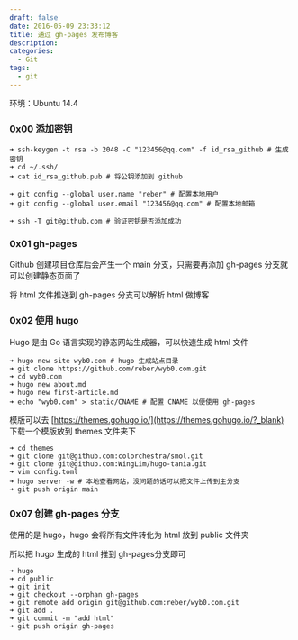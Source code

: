 ```yaml
---
draft: false
date: 2016-05-09 23:33:12
title: 通过 gh-pages 发布博客
description: 
categories:
  - Git
tags:
  - git
---
```


环境：Ubuntu 14.4

### 0x00 添加密钥
```
➜ ssh-keygen -t rsa -b 2048 -C "123456@qq.com" -f id_rsa_github # 生成密钥
➜ cd ~/.ssh/
➜ cat id_rsa_github.pub # 将公钥添加到 github

➜ git config --global user.name "reber" # 配置本地用户
➜ git config --global user.email "123456@qq.com" # 配置本地邮箱

➜ ssh -T git@github.com # 验证密钥是否添加成功
```

### 0x01 gh-pages
Github 创建项目仓库后会产生一个 main 分支，只需要再添加 gh-pages 分支就可以创建静态页面了

将 html 文件推送到 gh-pages 分支可以解析 html 做博客

### 0x02 使用 hugo
Hugo 是由 Go 语言实现的静态网站生成器，可以快速生成 html 文件
```
➜ hugo new site wyb0.com # hugo 生成站点目录
➜ git clone https://github.com/reber/wyb0.com.git
➜ cd wyb0.com
➜ hugo new about.md
➜ hugo new first-article.md
➜ echo "wyb0.com" > static/CNAME # 配置 CNAME 以便使用 gh-pages
```

模版可以去 [https://themes.gohugo.io/](https://themes.gohugo.io/?_blank) 下载一个模版放到 themes 文件夹下
```
➜ cd themes
➜ git clone git@github.com:colorchestra/smol.git
➜ git clone git@github.com:WingLim/hugo-tania.git
➜ vim config.toml
➜ hugo server -w # 本地查看网站，没问题的话可以把文件上传到主分支
➜ git push origin main
```

### 0x07 创建 gh-pages 分支
使用的是 hugo，hugo 会将所有文件转化为 html 放到 public 文件夹

所以把 hugo 生成的 html 推到 gh-pages分支即可
```
➜ hugo
➜ cd public
➜ git init
➜ git checkout --orphan gh-pages
➜ git remote add origin git@github.com:reber/wyb0.com.git
➜ git add .
➜ git commit -m "add html"
➜ git push origin gh-pages
```
